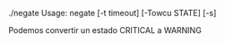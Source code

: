 ./negate 
Usage:
negate [-t timeout] [-Towcu STATE] [-s] <definition of wrapped plugin>

Podemos convertir un estado CRITICAL a WARNING
